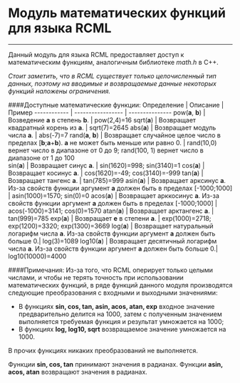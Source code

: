 # Модуль математических функций для языка RCML
-------------------------------
Данный модуль для языка RCML предоставляет доступ к математическим функциям, аналогичным библиотеке *math.h* в С++.

*Стоит заметить, что в RCML существует только целочисленный тип данных, поэтому на вводимые и возвращаемые данные некоторых функций наложены ограничения.*

####Доступные математические функции:
Определение  | Описание | Пример
------------  | -----------------  | ---------------
pow(**a**, **b**)  | Возведение **a** в степень **b**.  |  pow(2,4)=16
sqrt(**a**)  | Возвращает квадратный корень из **a**. |  sqrt(7)=2645
abs(**a**)   | Возвращает модуль числа **a**. |  abs(-7)=7
rand(**a**, **b**) | Возвращает случайное целое число в пределах  [**b**;**a**+**b**). **a** не может быть меньше или равно 0. |  rand(10,0) вернет число в диапазоне от 0 до 9;  rand(100, 1) вернет число в диапазоне от 1 до 100    
sin(**a**)   | Возвращает cинус **a**. |  sin(1620)=998; sin(3140)=1
cos(**a**)   | Возвращает коcинус **a**. |  cos(1620)=-49; cos(3140)=-999
tan(**a**)   | Возвращает тангенс **a**. |  tan(785)=999
asin(**a**)  | Возвращает аркcинус **a**. Из-за свойств функции аргумент **a** должен быть в пределах [-1000;1000] |  asin(1000)=1570; sin(0)=0
acos(**a**)  | Возвращает арккоcинус **a**. Из-за свойств функции аргумент **a** должен быть в пределах [-1000;1000] |  acos(-1000)=3141; cos(0)=1570
atan(**a**)  | Возвращает арктангенс **a**. |  tan(999)=785
exp(**a**)   | Возвращает **e** в степени **a**. |  exp(1000)=2718; exp(1200)=3320; exp(1300)=3669
log(**a**)   | Возвращает натуральный логарифм числа **a**. Из-за свойств функции аргумент **a** должен быть больше 0.|  log(3)=1089
log10(**a**) | Возвращает десятичный логарифм числа **a**. Из-за свойств функции аргумент **a** должен быть больше 0.|  log10(10000)=4000

####Примечания:
Из-за того, что RCML оперирует только целыми числами, и чтобы не терять точность при использовании математических функций, в ряде функций данного модуля производятся следующие преобразования с входными и выходными значениями:
- В функциях **sin, cos, tan, asin, acos, atan, exp** входное значение предварительно делится на 1000, затем с полученным значением выполняется требуемая функция и результат умножается на 1000;
- В функциях **log, log10, sqrt** возвращаемое значение умножается на 1000.

В прочих функциях никаких преобразований не выполняется.

Функции **sin, cos, tan** принимают значения в радианах.
Функции **asin, acos, atan** возвращают значения в радианах.
